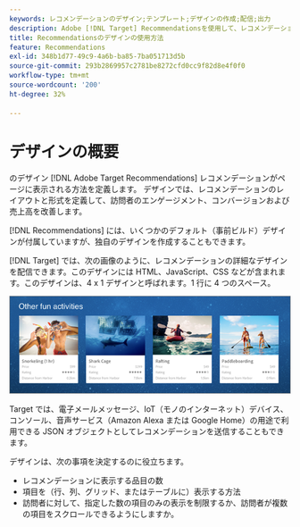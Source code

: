 ```yaml
---
keywords: レコメンデーションのデザイン;テンプレート;デザインの作成;配信;出力
description: Adobe [!DNL Target] Recommendationsを使用して、レコメンデーションがページに表示される方法を定義します（1X4、1X6、2X2 など）。
title: Recommendationsのデザインの使用方法
feature: Recommendations
exl-id: 348b1d77-49c9-4a6b-ba85-7ba051713d5b
source-git-commit: 293b2869957c2781be8272cfd0cc9f82d8e4f0f0
workflow-type: tm+mt
source-wordcount: '200'
ht-degree: 32%

---
```


# デザインの概要

のデザイン [!DNL Adobe Target Recommendations] レコメンデーションがページに表示される方法を定義します。 デザインでは、レコメンデーションのレイアウトと形式を定義して、訪問者のエンゲージメント、コンバージョンおよび売上高を改善します。

[!DNL Recommendations] には、いくつかのデフォルト（事前ビルド）デザインが付属していますが、独自のデザインを作成することもできます。

[!DNL Target] では、次の画像のように、レコメンデーションの詳細なデザインを配信できます。このデザインには HTML、JavaScript、CSS などが含まれます。このデザインは、4 x 1 デザインと呼ばれます。1 行に 4 つのスペース。

![velocity_example 画像](assets/velocity_example.png)

Target では、電子メールメッセージ、IoT（モノのインターネット）デバイス、コンソール、音声サービス（Amazon Alexa または Google Home）の用途で利用できる JSON オブジェクトとしてレコメンデーションを送信することもできます。

デザインは、次の事項を決定するのに役立ちます。

* レコメンデーションに表示する品目の数
* 項目を（行、列、グリッド、またはテーブルに）表示する方法
* 訪問者に対して、指定した数の項目のみの表示を制限するか、訪問者が複数の項目をスクロールできるようにしますか。
